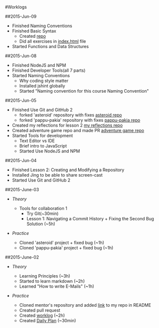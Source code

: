 #Worklogs


##2015-Jun-09

* Finished Naming Conventions
* Finished Basic Syntax
	* Created [repo](https://github.com/drwebmaker/eloquent-samples)
	* Did all exercises in [index.html](http://drwebmaker.github.io/eloquent-samples/) file
* Started Functions and Data Structures

##2015-Jun-08

* Finished NodeJS and NPM
* Finished Developer Tools(all 7 parts)
* Started Naming Conventions
	* Why coding style matter
	* Installed jshint globally
	* Started "Naming convention for this course Naming Convention"

##2015-Jun-05

* Finished Use Git and GitHub 2
	*  forked 'asteroid' repository with fixes [asteroid repo](https://github.com/drwebmaker/asteroids)
	*  forked 'pappu-pakia' repository with fixes [pappu-pakia repo](https://github.com/drwebmaker/pappu-pakia)
* Created my reflections for lesson 2 [my reflections repo](https://github.com/drwebmaker/reflections)
* Created adventure game repo and made PR [adventure game repo](https://github.com/drwebmaker/create-your-own-adventure)
* Started Tools for development
	* Text Editor vs IDE
	* Brief intro to JavaScript
	* Started Use NodeJS and NPM

##2015-Jun-04

* Finished Lesson 2: Creating and Modifying a Repository
* Installed Jing to be able to share screen-cast
* Started Use Git and GitHub 2

##2015-June-03

* *Theory*

	* Tools for collaboration 1
		* Try Git(~30min) 
		* Lesson 1: Navigating a Commit History + Fixing the Second Bug Solution (~5h)
	
* *Practice*

	* Cloned 'asteroid' project + fixed bug (~1h)
	* Cloned 'pappu-pakia' project + fixed bug (~1h)

##2015-June-02

* *Theory*

	* Learning Principles (~3h)
	* Started to learn markdown (~2h)
	* Learned "How to write E-Mails" (~1h)

* *Practice*

	* Cloned mentor's repository and added [link](https://github.com/drwebmaker/js-eng-status) to my repo in README
	* Created pull request
	* Created [worklog](https://github.com/drwebmaker/js-eng-status/edit/master/report/worklogs.md) (~2h)
	* Created [Daily Plan](https://github.com/drwebmaker/js-eng-status/blob/master/report/daily-plans.md) (~30min)
